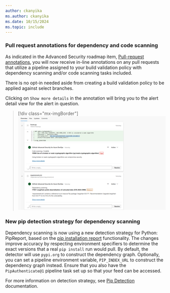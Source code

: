 ```yaml
---
author: ckanyika
ms.author: ckanyika
ms.date: 10/15/2024
ms.topic: include
---
```


### Pull request annotations for dependency and code scanning

As indicated in the Advanced Security roadmap item, [Pull-request annotations](/azure/devops/release-notes/roadmap/2024/ghazdo/pull-request-annotation), you will now receive in-line annotations on any pull requests that utilize a pipeline assigned to your build validation policy with dependency scanning and/or code scanning tasks included.

There is no opt-in needed aside from creating a build validation policy to be applied against select branches.

Clicking on `Show more details` in the annotation will bring you to the alert detail view for the alert in question. 

> [!div class="mx-imgBorder"]
> [![Screenshot of Clicking on Show more details.](../../media/246-ghazdo-01.png "Screenshot of Clicking on Show more details")](../../media/246-ghazdo-01.png#lightbox)


### New pip detection strategy for dependency scanning 

Dependency scanning is now using a new detection strategy for Python: PipReport, based on the [pip installation report](https://pip.pypa.io/en/stable/reference/installation-report/) functionality. The changes improve accuracy by respecting environment specifiers to determine the exact versions that a real `pip install` run would pull. By default, the detector will use `pypi.org` to construct the dependency graph. Optionally, you can set a pipeline environment variable, `PIP_INDEX_URL` to construct the dependency graph instead. Ensure that you also have the `PipAuthenticate@1` pipeline task set up so that your feed can be accessed.

For more information on detection strategy, see [Pip Detection](https://github.com/microsoft/component-detection/blob/main/docs/detectors/pip.md#installation-report-pipreportdetector) documentation.
